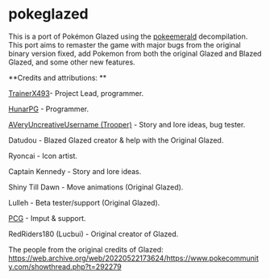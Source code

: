 # pokeglazed

This is a port of Pokémon Glazed using the [pokeemerald](https://github.com/pret/pokeemerald) decompilation. This port aims to remaster the game with major bugs from the original binary version fixed, add Pokemon from both the original Glazed and Blazed Glazed, and some other new features. 

**Credits and attributions: **

[TrainerX493](https://github.com/TrainerX493)- Project Lead, programmer. 

[HunarPG](https://github.com/HunarPG) - Programmer.

[AVeryUncreativeUsername (Trooper)](https://github.com/LazyWeasal) - Story and lore ideas, bug tester. 

Datudou - Blazed Glazed creator & help with the Original Glazed. 

Ryoncai - Icon artist. 

Captain Kennedy - Story and lore ideas. 

Shiny Till Dawn - Move animations (Original Glazed).

Lulleh - Beta tester/support (Original Glazed).

[PCG](https://github.com/PCG06) - Imput & support.

RedRiders180 (Lucbui) - Original creator of Glazed.

The people from the original credits of Glazed: https://web.archive.org/web/20220522173624/https://www.pokecommunity.com/showthread.php?t=292279
